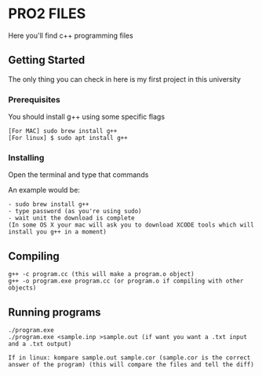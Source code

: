 # PRO2 FILES

Here you'll find c++ programming files

## Getting Started

The only thing you can check in here is my first project in this university

### Prerequisites

You should install g++ using some specific flags

```
[For MAC] sudo brew install g++
[For linux] $ sudo apt install g++
```

### Installing

Open the terminal and type that commands

An example would be:
```
- sudo brew install g++
- type password (as you're using sudo)
- wait unit the download is complete
(In some OS X your mac will ask you to download XCODE tools which will install you g++ in a moment)
```

## Compiling

```
g++ -c program.cc (this will make a program.o object)
g++ -o program.exe program.cc (or program.o if compiling with other objects)
```

## Running programs

```
./program.exe
./program.exe <sample.inp >sample.out (if want you want a .txt input and a .txt output)

If in linux: kompare sample.out sample.cor (sample.cor is the correct answer of the program) (this will compare the files and tell the diff)
```
